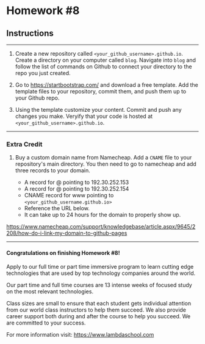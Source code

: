 # Homework #8

## Instructions
---
1. Create a new repository called `<your_github_username>.github.io`.  Create a directory on your computer called `blog`.  Navigate into `blog` and follow the list of commands on Github to connect your directory to the repo you just created.


2. Go to https://startbootstrap.com/ and download a free template.  Add the template files to your repository, commit them, and push them up to your Github repo.


3. Using the template customize your content.  Commit and push any changes you make.  Veryify that your code is hosted at `<your_github_username>.github.io`.



---

### Extra Credit

1. Buy a custom domain name from Namecheap.  Add a `CNAME` file to your repository's main directory.  You then need to go to namecheap and add three records to your domain.

	* A record for @ pointing to 192.30.252.153
	* A record for @ pointing to 192.30.252.154
	* CNAME record for www pointing to `<your_github_username.github.io>`
	* Reference the URL below.
	* It can take up to 24 hours for the domain to properly show up.

https://www.namecheap.com/support/knowledgebase/article.aspx/9645/2208/how-do-i-link-my-domain-to-github-pages



---
#### Congratulations on finishing Homework #8!
Apply to our full time or part time immersive program to learn cutting edge technologies that are used by top technology companies around the world.

Our part time and full time courses are 13 intense weeks of focused study on the most relevant technologies.  

Class sizes are small to ensure that each student gets individual attention from our world class instructors to help them succeed.  We also provide career support both during and after the course to help you succeed.  We are committed to your success.

For more information visit: https://www.lambdaschool.com
